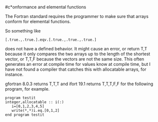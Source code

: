 #c*onformance and elemental functions

The Fortran standard requires the programmer to make sure that arrays
conform for elemental functions.

So something like

    [.true.,.true.].eqv.[.true.,.true.,.true.]

does not have a defined behavior. It might cause an error, or return T,T
because it only compares the two arrays up to the length of the shortest
vector, or T,T,F because the vectors are not the same size.  This often
generates an error at compile time for values know at compile time, but
I have not found a compiler that catches this with allocatable arrays,
for instance.

gfortran 8.0.3 returns T,T,T and ifort 19.1 returns T,T,T,F,F for the
following program, for example.

    program testit
    integer,allocatable :: i(:)
       i=[0,1,2,3,4,5]
       write(*,*)i.eq.[0,1,2]
    end program testit
